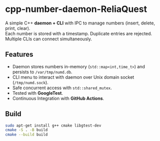 # cpp-number-daemon-ReliaQuest

A simple C++ **daemon + CLI** with IPC to manage numbers (insert, delete, print, clear).  
Each number is stored with a timestamp. Duplicate entries are rejected.  
Multiple CLIs can connect simultaneously.

## Features
- Daemon stores numbers in-memory (`std::map<int,time_t>`) and persists to `/var/tmp/numd.db`.
- CLI menu to interact with daemon over Unix domain socket (`/tmp/numd.sock`).
- Safe concurrent access with `std::shared_mutex`.
- Tested with **GoogleTest**.
- Continuous Integration with **GitHub Actions**.

## Build
```bash
sudo apt-get install g++ cmake libgtest-dev
cmake -S . -B build
cmake --build build
